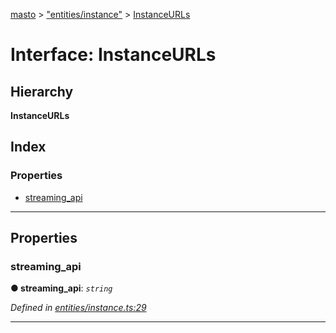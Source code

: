[masto](../README.md) > ["entities/instance"](../modules/_entities_instance_.md) > [InstanceURLs](../interfaces/_entities_instance_.instanceurls.md)

# Interface: InstanceURLs

## Hierarchy

**InstanceURLs**

## Index

### Properties

* [streaming_api](_entities_instance_.instanceurls.md#streaming_api)

---

## Properties

<a id="streaming_api"></a>

###  streaming_api

**● streaming_api**: *`string`*

*Defined in [entities/instance.ts:29](https://github.com/neet/masto.js/blob/a11943e/src/entities/instance.ts#L29)*

___

